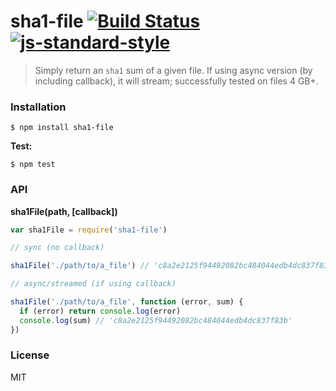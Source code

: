 # sha1-file [![Build Status](https://travis-ci.org/roryrjb/sha1-file.svg?branch=master)](https://travis-ci.org/roryrjb/sha1-file) [![js-standard-style](https://img.shields.io/badge/code%20style-standard-brightgreen.svg?style=flat)](https://github.com/feross/standard)

> Simply return an `sha1` sum of a given file. If using async version (by including callback), it will stream; successfully tested on files 4 GB+.

### Installation

```
$ npm install sha1-file
```

__Test:__

```
$ npm test
```

### API

__sha1File(path, [callback])__

```javascript
var sha1File = require('sha1-file')

// sync (no callback)

sha1File('./path/to/a_file') // 'c8a2e2125f94492082bc484044edb4dc837f83b'

// async/streamed (if using callback)

sha1File('./path/to/a_file', function (error, sum) {
  if (error) return console.log(error)
  console.log(sum) // 'c8a2e2125f94492082bc484044edb4dc837f83b'
})
```

### License

MIT
